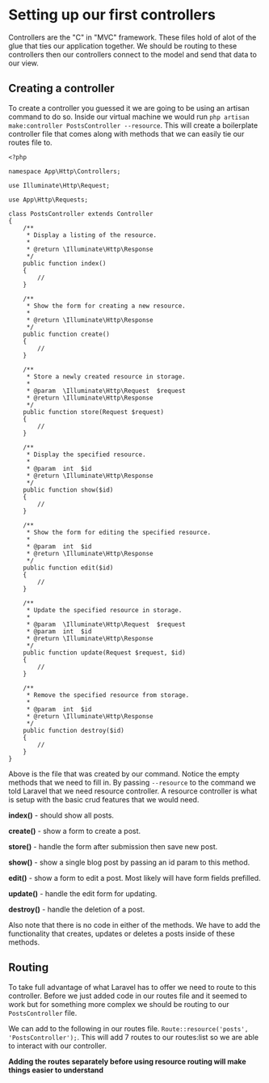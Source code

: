 # Setting up our first controllers

Controllers are the "C" in "MVC" framework. These files hold of alot of the glue that ties our application together. We should be routing to these controllers then our controllers connect to the model and send that data to our view.

## Creating a controller

To create a controller you guessed it we are going to be using an artisan command to do so. Inside our virtual machine we would run `php artisan make:controller PostsController --resource`. This will create a boilerplate controller file that comes along with methods that we can easily tie our routes file to.

```
<?php

namespace App\Http\Controllers;

use Illuminate\Http\Request;

use App\Http\Requests;

class PostsController extends Controller
{
    /**
     * Display a listing of the resource.
     *
     * @return \Illuminate\Http\Response
     */
    public function index()
    {
        //
    }

    /**
     * Show the form for creating a new resource.
     *
     * @return \Illuminate\Http\Response
     */
    public function create()
    {
        //
    }

    /**
     * Store a newly created resource in storage.
     *
     * @param  \Illuminate\Http\Request  $request
     * @return \Illuminate\Http\Response
     */
    public function store(Request $request)
    {
        //
    }

    /**
     * Display the specified resource.
     *
     * @param  int  $id
     * @return \Illuminate\Http\Response
     */
    public function show($id)
    {
        //
    }

    /**
     * Show the form for editing the specified resource.
     *
     * @param  int  $id
     * @return \Illuminate\Http\Response
     */
    public function edit($id)
    {
        //
    }

    /**
     * Update the specified resource in storage.
     *
     * @param  \Illuminate\Http\Request  $request
     * @param  int  $id
     * @return \Illuminate\Http\Response
     */
    public function update(Request $request, $id)
    {
        //
    }

    /**
     * Remove the specified resource from storage.
     *
     * @param  int  $id
     * @return \Illuminate\Http\Response
     */
    public function destroy($id)
    {
        //
    }
}
```

Above is the file that was created by our command. Notice the empty methods that we need to fill in. By passing `--resource` to the command we told Laravel that we need resource controller. A resource controller is what is setup with the basic crud features that we would need.

__index()__ - should show all posts.

__create()__ - show a form to create a post.

__store()__ - handle the form after submission then save new post.

__show()__ - show a single blog post by passing an id param to this method.

__edit()__ - show a form to edit a post. Most likely will have form fields prefilled.

__update()__ - handle the edit form for updating.

__destroy()__ - handle the deletion of a post.

Also note that there is no code in either of the methods. We have to add the functionality that creates, updates or deletes a posts inside of these methods.

## Routing

To take full advantage of what Laravel has to offer we need to route to this controller. Before we just added code in our routes file and it seemed to work but for something more complex we should be routing to our `PostsController` file.

We can add to the following in our routes file. `Route::resource('posts', 'PostsController');`. This will add 7 routes to our routes:list so we are able to interact with our controller.

**Adding the routes separately before using resource routing will make things easier to understand**
